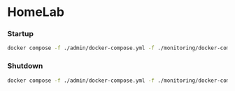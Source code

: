 # HomeLab

### Startup
```bash
docker compose -f ./admin/docker-compose.yml -f ./monitoring/docker-compose.yml -f ./reverse-proxy/docker-compose.yml -f up -d
```

### Shutdown
```bash
docker compose -f ./admin/docker-compose.yml -f ./monitoring/docker-compose.yml -f ./reverse-proxy/docker-compose.yml -f down
```
